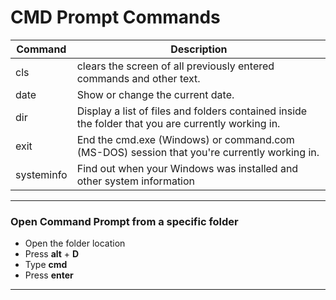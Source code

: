 # CMD Prompt Commands


|  Command |  Description |
|---|---|
| cls  | clears the screen of all previously entered commands and other text.|
| date  |  Show or change the current date.|
|  dir | Display a list of files and folders contained inside the folder that you are currently working in.  |
|  exit | End the cmd.exe (Windows) or command.com (MS-DOS) session that you're currently working in.   |
|systeminfo| Find out when your Windows was installed and other system information|

---

### Open Command Prompt from a specific folder

- Open the folder location 
- Press **alt** + **D**
- Type **cmd**
- Press **enter**

---
